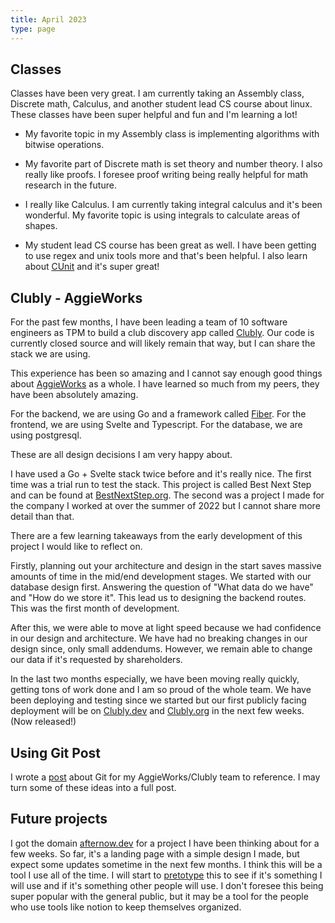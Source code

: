 ```yaml
---
title: April 2023
type: page
---
```


## Classes
Classes have been very great. I am currently taking an Assembly class, Discrete math, Calculus, and another student lead CS course about linux.
These classes have been super helpful and fun and I'm learning a lot!

- My favorite topic in my Assembly class is implementing algorithms with bitwise operations.

- My favorite part of Discrete math is set theory and number theory. I also really like proofs. I foresee proof writing being really helpful for math research in the future.

- I really like Calculus. I am currently taking integral calculus and it's been wonderful. My favorite topic is using integrals to calculate areas of shapes.

- My student lead CS course has been great as well. I have been getting to use regex and unix tools more and that's been helpful. I also learn about [CUnit](https://linux.die.net/man/3/cunit) and it's super great!

## Clubly - AggieWorks

For the past few months, I have been leading a team of 10 software engineers as TPM to build a club discovery app called [Clubly](https://clubly.org). Our code is currently closed source and will likely remain that way, but I can share the stack we are using.

This experience has been so amazing and I cannot say enough good things about [AggieWorks](https://aggieworks.org) as a whole. I have learned so much from my peers, they have been absolutely amazing.

For the backend, we are using Go and a framework called [Fiber](https://gofiber.io/).
For the frontend, we are using Svelte and Typescript.
For the database, we are using postgresql.

These are all design decisions I am very happy about.

I have used a Go + Svelte stack twice before and it's really nice. The first time was a trial run to test the stack. This project is called Best Next Step and can be found at [BestNextStep.org](http://bestnextstep.org). The second was a project I made for the company I worked at over the summer of 2022 but I cannot share more detail than that.

There are a few learning takeaways from the early development of this project I would like to reflect on.

Firstly, planning out your architecture and design in the start saves massive amounts of time in the mid/end development stages. We started with our database design first. Answering the question of "What data do we have" and "How do we store it". This lead us to designing the backend routes. This was the first month of development.

After this, we were able to move at light speed because we had confidence in our design and architecture.
We have had no breaking changes in our design since, only small addendums. However, we remain able to change our data if it's requested by shareholders.

In the last two months especially, we have been moving really quickly, getting tons of work done and I am so proud of the whole team.
We have been deploying and testing since we started but our first publicly facing deployment will be on [Clubly.dev](https://clubly.dev) and [Clubly.org](https://clubly.org) in the next few weeks. (Now released!)

## Using Git Post
I wrote a [post](/posts/helpful-git-commands/) about Git for my AggieWorks/Clubly team to reference. I may turn some of these ideas into a full post.

## Future projects
I got the domain [afternow.dev](https://afternow.dev) for a project I have been thinking about for a few weeks. So far, it's a landing page with a simple design I made, but expect some updates sometime in the next few months. I think this will be a tool I use all of the time. I will start to [pretotype](https://www.pretotyping.org/) this to see if it's something I will use and if it's something other people will use. I don't foresee this being super popular with the general public, but it may be a tool for the people who use tools like notion to keep themselves organized.
